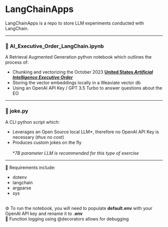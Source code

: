 # LangChainApps
LangChainApps is a repo to store LLM experiments conducted with LangChain.

--------
### :robot: **AI_Executive_Order_LangChain.ipynb** 
A Retrieval Augmented Generation python notebook which outlines the process of:
- Chunking and vectorizing the October 2023 [**United States _Artificial Intelligence Executive Order_**](https://www.whitehouse.gov/briefing-room/presidential-actions/2023/10/30/executive-order-on-the-safe-secure-and-trustworthy-development-and-use-of-artificial-intelligence/)
- Storing the vector embeddings locally in a Weaviate vector
db
- Using an OpenAI API Key / GPT 3.5 Turbo to answer questions about the EO

--------

### :rofl: **joke.py**
A CLI python script which:
- Leverages an Open Source local LLM*, therefore no OpenAI API Key is necessary (_thus no cost_)
- Produces custom jokes on the fly \
  \
  *_7B parameter LLM is recommended for this type of exercise_

--------

:wrench: Requirements include:
* dotenv
* langchain
* argparse
* sys

\
:gear: To run the notebook, you will need to populate **default.env** with your OpenAI API key and rename it to **.env**
\
:ant: Function logging using @decorators allows for debugging
